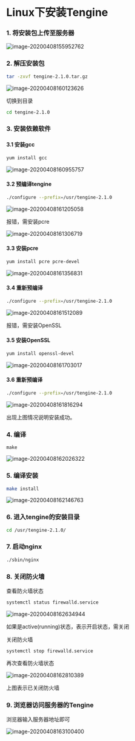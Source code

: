 # Linux下安装Tengine

### 1. 将安装包上传至服务器

![image-20200408155952762](E:/%E6%88%91%E7%9A%84%E5%9D%9A%E6%9E%9C%E4%BA%91/OneDrive/%E5%AD%A6%E4%B9%A0/%E7%AC%94%E8%AE%B0/%E5%9B%BE%E7%89%87/note_images/image-20200408155952762.png)



### 2. 解压安装包

```sh
tar -zxvf tengine-2.1.0.tar.gz
```

![image-20200408160123626](E:/%E6%88%91%E7%9A%84%E5%9D%9A%E6%9E%9C%E4%BA%91/OneDrive/%E5%AD%A6%E4%B9%A0/%E7%AC%94%E8%AE%B0/%E5%9B%BE%E7%89%87/note_images/image-20200408160123626.png)

切换到目录

```sh
cd tengine-2.1.0
```

### 3. 安装依赖软件

#### 3.1 安装gcc

```sh
yum install gcc
```

![image-20200408160955757](E:/%E6%88%91%E7%9A%84%E5%9D%9A%E6%9E%9C%E4%BA%91/OneDrive/%E5%AD%A6%E4%B9%A0/%E7%AC%94%E8%AE%B0/%E5%9B%BE%E7%89%87/note_images/image-20200408160955757.png)

#### 3.2 预编译tengine

```sh
./configure --prefix=/usr/tengine-2.1.0
```

![image-20200408161205058](E:/%E6%88%91%E7%9A%84%E5%9D%9A%E6%9E%9C%E4%BA%91/OneDrive/%E5%AD%A6%E4%B9%A0/%E7%AC%94%E8%AE%B0/%E5%9B%BE%E7%89%87/note_images/image-20200408161205058.png)

报错，需安装pcre

![image-20200408161306719](E:/%E6%88%91%E7%9A%84%E5%9D%9A%E6%9E%9C%E4%BA%91/OneDrive/%E5%AD%A6%E4%B9%A0/%E7%AC%94%E8%AE%B0/%E5%9B%BE%E7%89%87/note_images/image-20200408161306719.png)

#### 3.3 安装pcre

```sh
yum install pcre pcre-devel
```

![image-20200408161356831](https://alanlee-image-bed.oss-cn-shenzhen.aliyuncs.com/note_images/20200408161357-390850.png)

#### 3.4 重新预编译

```sh
./configure --prefix=/usr/tengine-2.1.0
```

![image-20200408161512089](https://alanlee-image-bed.oss-cn-shenzhen.aliyuncs.com/note_images/20200408161512-657368.png)

报错，需安装OpenSSL

#### 3.5 安装OpenSSL

```sh
yum install openssl-devel
```

![image-20200408161703017](https://alanlee-image-bed.oss-cn-shenzhen.aliyuncs.com/note_images/20200408161703-599793.png)

#### 3.6 重新预编译

```sh
./configure --prefix=/usr/tengine-2.1.0
```

![image-20200408161816294](https://alanlee-image-bed.oss-cn-shenzhen.aliyuncs.com/note_images/20200408161816-850521.png)

出现上图情况说明安装成功。

### 4. 编译

```
make
```

![image-20200408162026322](E:/%E6%88%91%E7%9A%84%E5%9D%9A%E6%9E%9C%E4%BA%91/OneDrive/%E5%AD%A6%E4%B9%A0/%E7%AC%94%E8%AE%B0/%E5%9B%BE%E7%89%87/note_images/image-20200408162026322.png)

### 5. 编译安装

```sh
make install
```

![image-20200408162146763](https://alanlee-image-bed.oss-cn-shenzhen.aliyuncs.com/note_images/20200408162148-752025.png)

### 6. 进入tengine的安装目录

```sh
cd /usr/tengine-2.1.0/
```

### 7. 启动nginx

```sh
./sbin/nginx
```

### 8. 关闭防火墙

查看防火墙状态

```sh
systemctl status firewalld.service
```

![image-20200408162634944](https://alanlee-image-bed.oss-cn-shenzhen.aliyuncs.com/note_images/20200408162635-962131.png)

如果是active(running)状态，表示开启状态，需关闭

关闭防火墙

```
systemctl stop firewalld.service
```

再次查看防火墙状态

![image-20200408162810389](https://alanlee-image-bed.oss-cn-shenzhen.aliyuncs.com/note_images/20200408162810-444741.png)

上图表示已关闭防火墙

### 9. 浏览器访问服务器的Tengine

浏览器输入服务器地址即可

![image-20200408163100400](https://alanlee-image-bed.oss-cn-shenzhen.aliyuncs.com/note_images/20200408163100-332967.png)